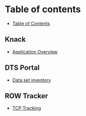 # Table of contents

* [Table of Contents](README.md)

## Knack

* [Application Overview](knack/application-overview.md)

## DTS Portal

* [Data set inventory](dts-portal/dts-portal.md)

## ROW Tracker

* [TCP Tracking](row-tracker/tcp-tracking.md)

